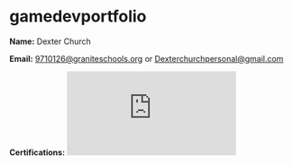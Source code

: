# gamedevportfolio

**Name:** Dexter Church

**Email:** 9710126@graniteschools.org or Dexterchurchpersonal@gmail.com

**Certifications:** ![alt text](https://github.com/user-attachments/files/18152735/Dexter.Church_Game.Development.Fundamentals_12162024.pdf)

